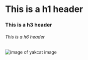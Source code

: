# This is a h1 header
### This is a h3 header
###### This is a h6 header

![image of yakcat image](https://images.unsplash.com/photo-1634861949375-3fc4bd412f2f?ixlib=rb-4.0.3&ixid=M3wxMjA3fDB8MHxzZWFyY2h8MTV8fEhlbnJ5JTIwQ2F2aWxsJTIwc3VwZXJtYW58ZW58MHx8MHx8fDA%3D&auto=format&fit=crop&w=600&q=60)
